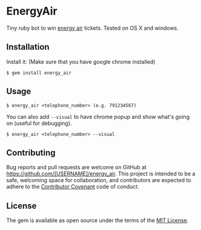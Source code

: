 # EnergyAir

Tiny ruby bot to win [energy air](https://energy.ch/air) tickets.
Tested on OS X and windows.

## Installation

Install it:
(Make sure that you have google chrome installed)

    $ gem install energy_air

## Usage

	$ energy_air <telephone_number> (e.g. 791234567)

You can also add `--visual` to have chrome popup and show what's going on (useful for debugging).

    $ energy_air <telephone_number> --visual

## Contributing

Bug reports and pull requests are welcome on GitHub at https://github.com/[USERNAME]/energy_air. This project is intended to be a safe, welcoming space for collaboration, and contributors are expected to adhere to the [Contributor Covenant](http://contributor-covenant.org) code of conduct.


## License

The gem is available as open source under the terms of the [MIT License](http://opensource.org/licenses/MIT).
